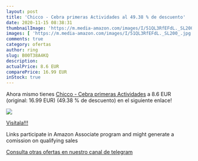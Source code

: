 ```yaml
---
layout: post
title: 'Chicco - Cebra primeras Actividades al 49.38 % de descuento'
date: 2020-11-15 08:38:31
thumbnailImage: 'https://m.media-amazon.com/images/I/51QL3RfEFdL._SL200_.jpg'
images: [ 'https://m.media-amazon.com/images/I/51QL3RfEFdL._SL200_.jpg' ]
comments: true
category: ofertas
author: ring
slug: B00T38A4KQ
description:
actualPrice: 8.6 EUR
comparePrice: 16.99 EUR
inStock: true
---
```


Ahora mismo tienes [Chicco - Cebra primeras Actividades](https://www.amazon.es/dp/B00T38A4KQ/?tag=tolees-21) a 8.6 EUR (original: 16.99 EUR) (49.38 %  de descuento) en el siguiente enlace!

[![](https://m.media-amazon.com/images/I/51QL3RfEFdL._SL200_.jpg)](https://www.amazon.es/dp/B00T38A4KQ/?tag=tolees-21)

[Visítala!!!](https://www.amazon.es/dp/B00T38A4KQ/?tag=tolees-21)

Links participate in Amazon Associate program and might generate a comission on qualifying sales

[Consulta otras ofertas en nuestro canal de telegram](https://t.me/s/ofertas25)
